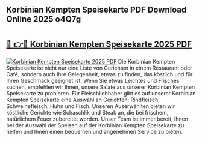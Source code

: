 ## Korbinian Kempten Speisekarte PDF Download Online 2025 o4Q7g

# <h2><a href="http://gc8aphh.nevu.top/?p=Korbinian+Kempten+Speisekarte">🔗 👉🔴 Korbinian Kempten Speisekarte 2025 PDF</a></h2>

[![Korbinian Kempten Speisekarte 2025 PDF](https://i.imgur.com/dBaPXMq.png)](http://gc8aphh.nevu.top/?p=Korbinian+Kempten+Speisekarte)
Die Korbinian Kempten Speisekarte ist nicht nur eine Liste von Gerichten in einem Restaurant oder Café, sondern auch Ihre Gelegenheit, etwas zu finden, das köstlich und für Ihren Geschmack geeignet ist. Wenn Sie etwas Leichtes und Frisches suchen, empfehlen wir Ihnen, unsere Salate aus unserer Korbinian Kempten Speisekarte zu probieren. Für Fleischliebhaber gibt es auf unserer Korbinian Kempten Speisekarte eine Auswahl an Gerichten: Rindfleisch, Schweinefleisch, Huhn und Fisch. Unseren Auserwählten bieten wir köstliche Gerichte wie Schaschlik und Steak an, die bei frischem, natürlichem Feuer zubereitet werden. Unser Team ist immer bereit, Ihnen bei der Auswahl der Speisen auf der Korbinian Kempten Speisekarte zu helfen und Ihnen einen bequemen und angenehmen Service zu bieten.

